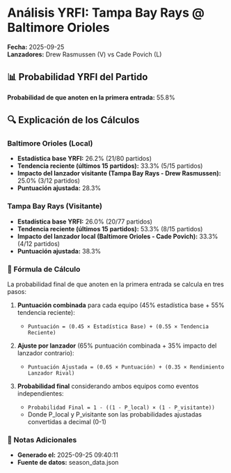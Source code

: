 # Análisis YRFI: Tampa Bay Rays @ Baltimore Orioles

**Fecha:** 2025-09-25  
**Lanzadores:** Drew Rasmussen (V) vs Cade Povich (L)

## 📊 Probabilidad YRFI del Partido

**Probabilidad de que anoten en la primera entrada:** 55.8%

## 🔍 Explicación de los Cálculos

### Baltimore Orioles (Local)
- **Estadística base YRFI:** 26.2% (21/80 partidos)
- **Tendencia reciente (últimos 15 partidos):** 33.3% (5/15 partidos)
- **Impacto del lanzador visitante (Tampa Bay Rays - Drew Rasmussen):** 25.0% (3/12 partidos)
- **Puntuación ajustada:** 28.3%

### Tampa Bay Rays (Visitante)
- **Estadística base YRFI:** 26.0% (20/77 partidos)
- **Tendencia reciente (últimos 15 partidos):** 53.3% (8/15 partidos)
- **Impacto del lanzador local (Baltimore Orioles - Cade Povich):** 33.3% (4/12 partidos)
- **Puntuación ajustada:** 38.3%

### 📝 Fórmula de Cálculo

La probabilidad final de que anoten en la primera entrada se calcula en tres pasos:

1. **Puntuación combinada** para cada equipo (45% estadística base + 55% tendencia reciente):
   - `Puntuación = (0.45 × Estadística Base) + (0.55 × Tendencia Reciente)`

2. **Ajuste por lanzador** (65% puntuación combinada + 35% impacto del lanzador contrario):
   - `Puntuación Ajustada = (0.65 × Puntuación) + (0.35 × Rendimiento Lanzador Rival)`

3. **Probabilidad final** considerando ambos equipos como eventos independientes:
   - `Probabilidad Final = 1 - ((1 - P_local) × (1 - P_visitante))`
   - Donde P_local y P_visitante son las probabilidades ajustadas convertidas a decimal (0-1)

### 📌 Notas Adicionales

- **Generado el:** 2025-09-25 09:40:11
- **Fuente de datos:** season_data.json
